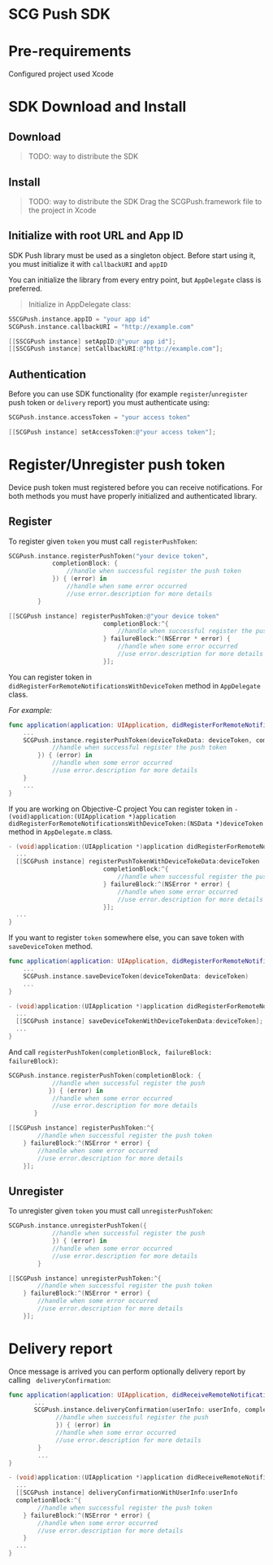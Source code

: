 SCG Push SDK
===

# Pre-requirements
Configured project used Xcode

# SDK Download and Install
## Download

> TODO: way to distribute the SDK

## Install

> TODO: way to distribute the SDK
Drag the SCGPush.framework file to the project in Xcode

## Initialize with root URL and App ID
SDK Push library must be used as a singleton object. Before start using it,
you must initialize it with `callbackURI` and `appID`

You can initialize the library from every entry point, but `AppDelegate` class is preferred.

> Initialize in AppDelegate class:

```swift
SSCGPush.instance.appID = "your app id"
SCGPush.instance.callbackURI = "http://example.com"
```

```objective-c
[[SSCGPush instance] setAppID:@"your app id"];
[[SSCGPush instance] setCallbackURI:@"http://example.com"];
```

## Authentication

Before you can use SDK functionality (for example `register`/`unregister` push token or `delivery` report) you must authenticate using:

```swift
SCGPush.instance.accessToken = "your access token"
```

```objective-c
[[SCGPush instance] setAccessToken:@"your access token"];
```

# Register/Unregister push token

Device push token must registered before you can receive notifications. For both methods you must have properly initialized and authenticated library.

## Register

To register given `token` you must call `registerPushToken`:

```swift
SCGPush.instance.registerPushToken("your device token",
            completionBlock: {
                //handle when successful register the push token
            }) { (error) in
                //handle when some error occurred
                //use error.description for more details
        }
```

```objective-c
[[SCGPush instance] registerPushToken:@"your device token"
                          completionBlock:^{
                              //handle when successful register the push token
                          } failureBlock:^(NSError * error) {
                              //handle when some error occurred
                              //use error.description for more details
                          }];
```

You can register token in `didRegisterForRemoteNotificationsWithDeviceToken` method in `AppDelegate` class.

*For example:*

```swift
func application(application: UIApplication, didRegisterForRemoteNotificationsWithDeviceToken deviceToken: NSData) {
    ...
    SCGPush.instance.registerPushToken(deviceTokeData: deviceToken, completionBlock: {
            //handle when successful register the push token
        }) { (error) in
            //handle when some error occurred
            //use error.description for more details
    }
    ...
}
```

If you are working on Objective-C project You can register token in `- (void)application:(UIApplication *)application didRegisterForRemoteNotificationsWithDeviceToken:(NSData *)deviceToken` method in `AppDelegate.m` class.

```objective-c
- (void)application:(UIApplication *)application didRegisterForRemoteNotificationsWithDeviceToken:(NSData *)deviceToken {
  ...
  [[SCGPush instance] registerPushTokenWithDeviceTokeData:deviceToken
                          completionBlock:^{
                              //handle when successful register the push token
                          } failureBlock:^(NSError * error) {
                              //handle when some error occurred
                              //use error.description for more details
                          }];
  ...
}
```

If you want to register `token` somewhere else, you can save token with `saveDeviceToken` method.

```swift
func application(application: UIApplication, didRegisterForRemoteNotificationsWithDeviceToken deviceToken: NSData) {
    ...
    SCGPush.instance.saveDeviceToken(deviceTokenData: deviceToken)
    ...
}
```

```objective-c
- (void)application:(UIApplication *)application didRegisterForRemoteNotificationsWithDeviceToken:(NSData *)deviceToken {
  ...
  [[SCGPush instance] saveDeviceTokenWithDeviceTokenData:deviceToken];
  ...
}
```

And call `registerPushToken(completionBlock, failureBlock: failureBlock)`:

```swift
SCGPush.instance.registerPushToken(completionBlock: {
            //handle when successful register the push
           }) { (error) in
            //handle when some error occurred
            //use error.description for more details
       }
```

```objective-c
[[SCGPush instance] registerPushToken:^{
        //handle when successful register the push token
    } failureBlock:^(NSError * error) {
        //handle when some error occurred
        //use error.description for more details
    }];
```

## Unregister

To unregister given `token` you must call `unregisterPushToken`:

```swift
SCGPush.instance.unregisterPushToken({
            //handle when successful register the push
            }) { (error) in
            //handle when some error occurred
            //use error.description for more details
        }
```

```objective-c
[[SCGPush instance] unregisterPushToken:^{
        //handle when successful register the push token
    } failureBlock:^(NSError * error) {
        //handle when some error occurred
        //use error.description for more details
    }];
```


# Delivery report

Once message is arrived you can perform optionally delivery report by calling ` deliveryConfirmation`:

```swift
func application(application: UIApplication, didReceiveRemoteNotification userInfo: [NSObject : AnyObject]){
       ...
       SCGPush.instance.deliveryConfirmation(userInfo: userInfo, completionBlock: {
             //handle when successful register the push
             }) { (error) in
             //handle when some error occurred
             //use error.description for more details
        }
        ...
}
```

```objective-c
- (void)application:(UIApplication *)application didReceiveRemoteNotification:(NSDictionary *)userInfo {
  ...
  [[SCGPush instance] deliveryConfirmationWithUserInfo:userInfo
  completionBlock:^{
        //handle when successful register the push token
    } failureBlock:^(NSError * error) {
        //handle when some error occurred
        //use error.description for more details
    }
  ...
}
```
